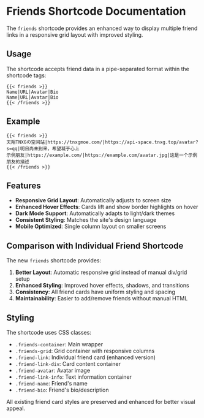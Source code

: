 # Friends Shortcode Documentation

The `friends` shortcode provides an enhanced way to display multiple friend links in a responsive grid layout with improved styling.

## Usage

The shortcode accepts friend data in a pipe-separated format within the shortcode tags:

```
{{< friends >}}
Name|URL|Avatar|Bio
Name|URL|Avatar|Bio
{{< /friends >}}
```

## Example

```
{{< friends >}}
天翔TNXGの空间站|https://tnxgmoe.com/|https://api-space.tnxg.top/avatar?s=qq|明日尚未到来，希望凝于心上
示例朋友|https://example.com/|https://example.com/avatar.jpg|这是一个示例朋友的描述
{{< /friends >}}
```

## Features

- **Responsive Grid Layout**: Automatically adjusts to screen size
- **Enhanced Hover Effects**: Cards lift and show border highlights on hover
- **Dark Mode Support**: Automatically adapts to light/dark themes
- **Consistent Styling**: Matches the site's design language
- **Mobile Optimized**: Single column layout on smaller screens

## Comparison with Individual Friend Shortcode

The new `friends` shortcode provides:

1. **Better Layout**: Automatic responsive grid instead of manual div/grid setup
2. **Enhanced Styling**: Improved hover effects, shadows, and transitions
3. **Consistency**: All friend cards have uniform styling and spacing
4. **Maintainability**: Easier to add/remove friends without manual HTML

## Styling

The shortcode uses CSS classes:
- `.friends-container`: Main wrapper
- `.friends-grid`: Grid container with responsive columns
- `.friend-link`: Individual friend card (enhanced version)
- `.friend-link-div`: Card content container
- `.friend-avatar`: Avatar image
- `.friend-link-info`: Text information container
- `.friend-name`: Friend's name
- `.friend-bio`: Friend's bio/description

All existing friend card styles are preserved and enhanced for better visual appeal.